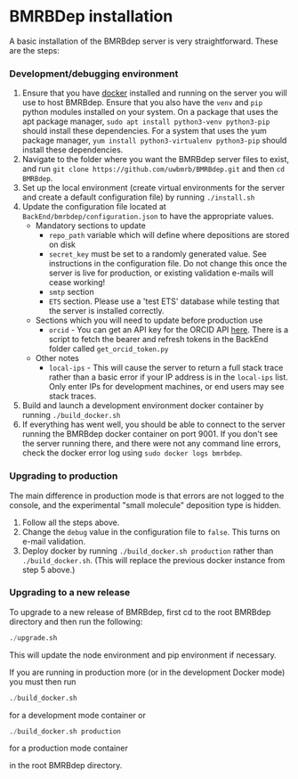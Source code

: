 # BMRBDep installation

A basic installation of the BMRBdep server is very straightforward. These are the steps:

### Development/debugging environment

1. Ensure that you have [docker](https://www.docker.com/) installed and running on the server you will
 use to host BMRBdep. Ensure that you also have the `venv` and `pip` python modules installed on your
  system. On a package that uses the apt package manager, `sudo apt install python3-venv python3-pip`
  should install these dependencies. For a system that uses the yum package manager,
  `yum install python3-virtualenv python3-pip` should  install these dependencies.
2. Navigate to the folder where you want the BMRBdep server files to exist, and run
 `git clone https://github.com/uwbmrb/BMRBdep.git` and then `cd BMRBdep`.
3. Set up the local environment (create virtual environments for the server and create a
 default configuration file) by running `./install.sh`
4. Update the configuration file located at `BackEnd/bmrbdep/configuration.json` to have the appropriate values.
   * Mandatory sections to update
     * `repo_path` variable which will define where depositions are stored on disk
     * `secret_key` must be set to a randomly generated value. See instructions in the configuration file.
     Do not change this once the server is live for production, or existing validation e-mails will cease
     working!
     * `smtp` section
     * `ETS` section. Please use a 'test ETS' database while testing that the server is installed correctly.
   * Sections which you will need to update before production use
     * `orcid` - You can get an API key for the ORCID API [here](https://orcid.org/organizations/integrators/API).
     There is a script to fetch the bearer and refresh tokens in the BackEnd folder called `get_orcid_token.py`
   * Other notes
     * `local-ips` - This will cause the server to return a full stack trace rather than a basic error
      if your IP address is in the `local-ips` list. Only enter IPs for development machines,
      or end users may see stack traces. 
5. Build and launch a development environment docker container by running `./build_docker.sh`
6. If everything has went well, you should be able to connect to the server running the BMRBdep docker
container on port 9001. If you don't see the server running there, and there were not any command line
errors, check the docker error log using `sudo docker logs bmrbdep`.

### Upgrading to production

The main difference in production mode is that errors are not logged to the console, and the
experimental "small molecule" deposition type is hidden.

1. Follow all the steps above.
2. Change the `debug` value in the configuration file to `false`. This turns on e-mail validation.
3. Deploy docker by running `./build_docker.sh production` rather than `./build_docker.sh`.
(This will replace the previous docker instance from step 5 above.)


### Upgrading to a new release

To upgrade to a new release of BMRBdep, first cd to the root BMRBdep directory and then run the following:

```python
./upgrade.sh
```

This will update the node environment and pip environment if necessary.

If you are running in production more (or in the development Docker mode) you must then run

```python
./build_docker.sh
```

for a development mode container or

```python
./build_docker.sh production
```

for a production mode container

in the root BMRBdep directory.